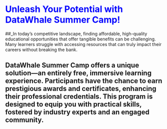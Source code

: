 


# <span style="color: blue;"> Unleash Your Potential with DataWhale Summer Camp!</span>
##_In today’s competitive landscape, finding affordable, high-quality educational opportunities that offer tangible benefits can be challenging. Many learners struggle with accessing resources that can truly impact their careers without breaking the bank.
## DataWhale Summer Camp offers a unique solution—an entirely free, immersive learning experience. Participants have the chance to earn prestigious awards and certificates, enhancing their professional credentials. This program is designed to equip you with practical skills, fostered by industry experts and an engaged community.

